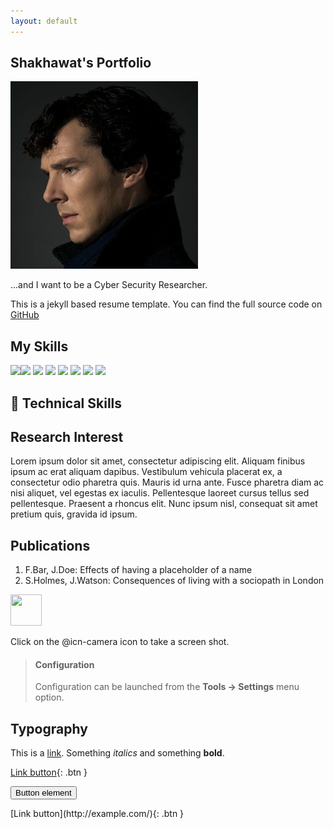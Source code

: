 ```yaml
---
layout: default
---
```


## Shakhawat's Portfolio

<img class="profile-picture" src="sherlock.jpg">

...and I want to be a Cyber Security Researcher.

This is a jekyll based resume template. You can find the full source code on [GitHub](https://github.com/bk2dcradle/researcher)


## My Skills

![](https://img.shields.io/badge/Code-React-informational?style=flat&logo=react&color=61DAFB)![](https://img.shields.io/badge/Code-Redux-informational?style=flat&logo=Redux&color=764ABC)
![](https://img.shields.io/badge/Code-JavaScript-informational?style=flat&logo=JavaScript&color=F7DF1E)
![](https://img.shields.io/badge/Code-Ruby-informational?style=flat&logo=Ruby&color=CC342D)
![](https://img.shields.io/badge/Code-Ruby_on_Rails-informational?style=flat&logo=Ruby-On-Rails&color=CC0000)
![](https://img.shields.io/badge/Code-HTML5-informational?style=flat&logo=HTML5&color=E34F26)
![](https://img.shields.io/badge/Code-PostgreSQL-informational?style=flat&logo=PostgreSQL&color=336791)
![](https://img.shields.io/badge/Code-SQLite-informational?style=flat&logo=SQLite&color=003B57)

## 💼 Technical Skills




## Research Interest

Lorem ipsum dolor sit amet, consectetur adipiscing elit. Aliquam finibus ipsum ac erat aliquam dapibus. Vestibulum vehicula placerat ex, a consectetur odio pharetra quis. Mauris id urna ante. Fusce pharetra diam ac nisi aliquet, vel egestas ex iaculis. Pellentesque laoreet cursus tellus sed pellentesque. Praesent a rhoncus elit. Nunc ipsum nisl, consequat sit amet pretium quis, gravida id ipsum.

## Publications

1. F.Bar, J.Doe: Effects of having a placeholder of a name
2. S.Holmes, J.Watson: Consequences of living with a sociopath in London

<img src="fa-crown.svg" width="50" height="50">

Click on the @icn-camera icon to take a screen shot.

> #### <i class="fa fa-gear fa-spin fa-2x" style="color: firebrick"></i> Configuration
> Configuration can be launched from the **Tools -> Settings** menu option.

## Typography

This is a [link](http://google.com). Something *italics* and something **bold**.

[Link button](http://example.com/){: .btn }


<button type="button" name="button" class="btn">Button element</button>

<span class="fs-8">
[Link button](http://example.com/){: .btn }
</span>

